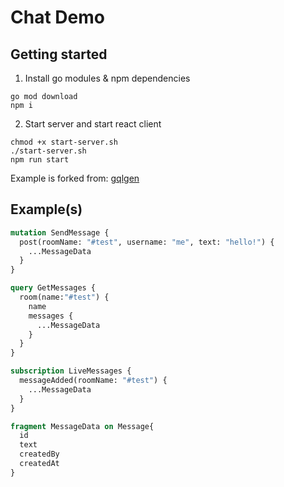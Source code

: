 # Chat Demo

## Getting started
1. Install go modules & npm dependencies
```shell
go mod download
npm i
```
2. Start server and start react client
```
chmod +x start-server.sh
./start-server.sh
npm run start
```

Example is forked from: [gqlgen](https://github.com/99designs/gqlgen/tree/master/example/chat)

## Example(s)
```graphql
mutation SendMessage {
  post(roomName: "#test", username: "me", text: "hello!") {
    ...MessageData
  }
}

query GetMessages {
  room(name:"#test") {
    name
    messages {
      ...MessageData
    }
  }
}

subscription LiveMessages {
  messageAdded(roomName: "#test") {
    ...MessageData
  }
}

fragment MessageData on Message{
  id
  text
  createdBy
  createdAt
}
```